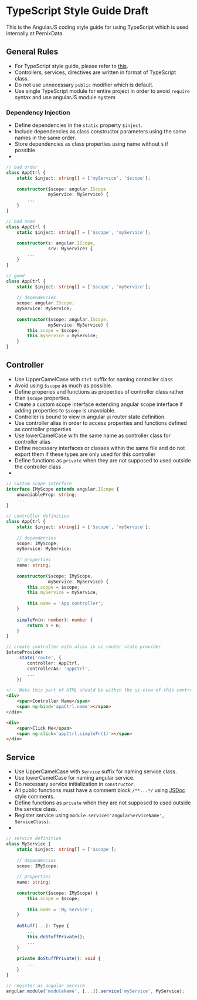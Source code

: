 # TypeScript Style Guide Draft

This is the AngularJS coding style guide for using TypeScript which is used internally at PernixData.

## General Rules
  - For TypeScript style guide, please refer to [this](https://github.com/Platypi/style_typescript).
  - Controllers, services, directives are written in format of TypeScript class.
  - Do not use unnecessary `public` modifier which is default.
  - Use single TypeScript module for entire project in order to avoid `require` syntax and use angularJS module system

### Dependency Injection
  - Define dependencies in the `static` property `$inject`.
  - Include dependencies as class constructor parameters using the same names in the same order.
  - Store dependencies as class properties using name without `$` if possible.
  - 
  
  ```typescript
  // bad order 
  class AppCtrl {
      static $inject: string[] = ['myService', '$scope'];
      
      constructor($scope: angular.IScope
                  myService: MyService) {
          ...
      }
  }
  
  // bad name
  class AppCtrl {
      static $inject: string[] = ['$scope', 'myService'];
      
      constructor(s: angular.IScope,
                  srv: MyService) {
          ...
      }
  }
  
  // good
  class AppCtrl {
      static $inject: string[] = ['$scope', 'myService'];
      
      // dependencies
      scope: angular.IScope;
      myService: MyService;
      
      constructor($scope: angular.IScope,
                  myService: MyService) {
          this.scope = $scope;
          this.myService = myService;
      }
  }
  ```
  
  
## Controller
  - Use UpperCamelCase with `Ctrl` suffix for naming controller class
  - Avoid using `$scope` as much as possible.
  - Define properies and functions as properties of controller class rather than `$scope` properties.
  - Create a custom scope interface extending angular scope interface if adding properties to `$scope` is unavoiable.
  - Controller is bound to view in angular ui router state definition.
  - Use controller alias in order to access properties and functions defined as controller properties
  - Use lowerCamelCase with the same name as controller class for controller alias
  - Define necessary interfaces or classes within the same file and do not export them if these types are only used for this controller
  - Define functions as `private` when they are not supposed to used outside the controller class 
  - 
  
  ```typescript
  // custom scope interface
  interface IMyScope extends angular.IScope {
      unavoiableProp: string;
      ...
  }
  
  // controller definition
  class AppCtrl {
      static $inject: string[] = ['$scope', 'myService'];
      
      // dependencies
      scope: IMyScope;
      myService: MyService;
      
      // properties
      name: string;
      
      constructor($scope: IMyScope,
                  myService: MyService) {
          this.scope = $scope;
          this.myService = myService;
          
          this.name = 'App controller';
      }
      
      simpleFn(n: number): number {
          return n + n;
      }
  }
  
  // create controller with alias in ui router state provider
  $stateProvider
      .state('route', {
          controller: AppCtrl,
          controllerAs: 'appCtrl',
          ...
      })
  ```
  
  ```html
  <!-- Note this part of HTML should be within the ui-view of this controller's parent view -->
  <div>
      <span>Controller Name</span>
      <span ng-bind='appCtrl.name'></span>
  </div>
  
  <div>
      <span>Click Me</span>
      <span ng-click='appCtrl.simpleFn(1)'></span>
  </div>
  ```
  
## Service
  - Use UpperCamelCase with `Service` suffix for naming service class.
  - Use lowerCamelCase for naming angular service.
  - Do necessary service initialization in `constructor`.
  - All public functions must have a comment block `/**...*/` using [JSDoc](http://usejsdoc.org/) style comments. 
  - Define functions as `private` when they are not supposed to used outside the service class.
  - Register service using `module.service('angularServiceName', ServiceClass)`.
  - 

  ```typescript
  // service definition
  class MyService {
      static $inject: string[] = ['$scope'];
      
      // dependencies
      scope: IMyScope;
      
      // properties
      name: string;
      
      constructor($scope: IMyScope) {
          this.scope = $scope;
          
          this.name = 'My Service';
      }
      
      doStuff(...): Type {
          ...
          this.doStuffPrivate();
          ...
      }
      
      private doStuffPrivate(): void {
          ...
      }
  }
  
  // register as angular service
  angular.module('moduleName', [...]).service('myService', MyService);
```

